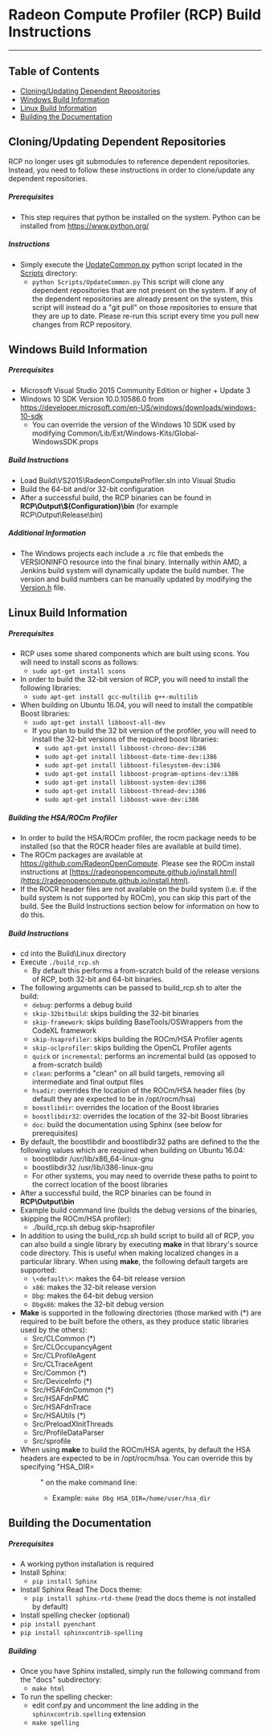 # Radeon Compute Profiler (RCP) Build Instructions
---
## Table of Contents
* [Cloning/Updating Dependent Repositories](#cloningupdating-dependent-repositories)
* [Windows Build Information](#windows-build-information)
* [Linux Build Information](#linux-build-information)
* [Building the Documentation](#building-the-documentation)

## Cloning/Updating Dependent Repositories
RCP no longer uses git submodules to reference dependent repositories. Instead, you need to follow these instructions in
order to clone/update any dependent repositories.

##### Prerequisites
  * This step requires that python be installed on the system. Python can be installed from https://www.python.org/

##### Instructions
 * Simply execute the [UpdateCommon.py](Scripts/UpdateCommon.py) python script located in the [Scripts](Scripts) directory:
   * `python Scripts/UpdateCommon.py`
This script will clone any dependent repositories that are not present on the system. If any of the dependent repositories are already
present on the system, this script will instead do a "git pull" on those repositories to ensure that they are up to date. Please re-run
this script every time you pull new changes from RCP repository.

## Windows Build Information

##### Prerequisites
 * Microsoft Visual Studio 2015 Community Edition or higher + Update 3
 * Windows 10 SDK Version 10.0.10586.0 from https://developer.microsoft.com/en-US/windows/downloads/windows-10-sdk
   * You can override the version of the Windows 10 SDK used by modifying Common/Lib/Ext/Windows-Kits/Global-WindowsSDK.props

##### Build Instructions
 * Load Build\VS2015\RadeonComputeProfiler.sln into Visual Studio
 * Build the 64-bit and/or 32-bit configuration
 * After a successful build, the RCP binaries can be found in __RCP\Output\\$(Configuration)\bin__ (for example RCP\Output\Release\bin)

##### Additional Information
 * The Windows projects each include a .rc file that embeds the VERSIONINFO resource into the final binary. Internally within AMD, a Jenkins build system will dynamically update
   the build number. The version and build numbers can be manually updated by modifying the [Version.h](Src/Common/Version.h) file.

## Linux Build Information

##### Prerequisites
 * RCP uses some shared components which are built using scons. You will need to install scons as follows:
   * `sudo apt-get install scons`
 * In order to build the 32-bit version of RCP, you will need to install the following libraries:
   * `sudo apt-get install gcc-multilib g++-multilib`
 * When building on Ubuntu 16.04, you will need to install the compatible Boost libraries:
   * `sudo apt-get install libboost-all-dev`
   * If you plan to build the 32 bit version of the profiler, you will need to install the 32-bit versions of the required boost libraries:
     * `sudo apt-get install libboost-chrono-dev:i386`
     * `sudo apt-get install libboost-date-time-dev:i386`
     * `sudo apt-get install libboost-filesystem-dev:i386`
     * `sudo apt-get install libboost-program-options-dev:i386`
     * `sudo apt-get install libboost-system-dev:i386`
     * `sudo apt-get install libboost-thread-dev:i386`
     * `sudo apt-get install libboost-wave-dev:i386`

##### Building the HSA/ROCm Profiler
* In order to build the HSA/ROCm profiler, the rocm package needs to be installed (so that the ROCR header files are available at build time).
* The ROCm packages are available at https://github.com/RadeonOpenCompute. Please see the ROCm install instructions at [https://radeonopencompute.github.io/install.html](https://radeonopencompute.github.io/install.html).
* If the ROCR header files are not available on the build system (i.e. if the build system is not supported by ROCm), you can skip this part of the build. See the Build Instructions section below for information on how to do this.

##### Build Instructions
 * cd into the Build\Linux directory
 * Execute `./build_rcp.sh`
   * By default this performs a from-scratch build of the release versions of RCP, both 32-bit and 64-bit binaries.
 * The following arguments can be passed to build_rcp.sh to alter the build:
   * `debug`: performs a debug build
   * `skip-32bitbuild`: skips building the 32-bit binaries
   * `skip-framework`: skips building BaseTools/OSWrappers from the CodeXL framework
   * `skip-hsaprofiler`: skips building the ROCm/HSA Profiler agents
   * `skip-oclprofiler`: skips building the OpenCL Profiler agents
   * `quick` or `incremental`: performs an incremental build (as opposed to a from-scratch build)
   * `clean`: performs a "clean" on all build targets, removing all intermediate and final output files
   * `hsadir`: overrides the location of the ROCm/HSA header files (by default they are expected to be in /opt/rocm/hsa)
   * `boostlibdir`: overrides the location of the Boost libraries
   * `boostlibdir32`: overrides the location of the 32-bit Boost libraries
   * `doc`: build the documentation using Sphinx (see below for prerequisites)
 * By default, the boostlibdir and boostlibdir32 paths are defined to the the following values which are required when building on Ubuntu 16.04:
   * boostlibdir /usr/lib/x86_64-linux-gnu
   * boostlibdir32 /usr/lib/i386-linux-gnu
   * For other systems, you may need to override these paths to point to the correct location of the boost libraries
 * After a successful build, the RCP binaries can be found in __RCP\Output\bin__
 * Example build command line (builds the debug versions of the binaries, skipping the ROCm/HSA profiler):
   * ./build_rcp.sh debug skip-hsaprofiler
 * In addition to using the build_rcp.sh build script to build all of RCP, you can also build a single library by executing __make__ in that library's source code directory. This is useful when making localized changes in a particular library. When using __make__, the following default targets are supported:
   * `\<default\>`: makes the 64-bit release version
   * `x86`: makes the 32-bit release version
   * `Dbg`: makes the 64-bit debug version
   * `Dbgx86`: makes the 32-bit debug version
 * __Make__ is supported in the following directories (those marked with (*) are required to be built before the others, as they produce static libraries used by the others):
   * Src/CLCommon (*)
   * Src/CLOccupancyAgent
   * Src/CLProfileAgent
   * Src/CLTraceAgent
   * Src/Common (*)
   * Src/DeviceInfo (*)
   * Src/HSAFdnCommon (*)
   * Src/HSAFdnPMC
   * Src/HSAFdnTrace
   * Src/HSAUtils (*)
   * Src/PreloadXInitThreads
   * Src/ProfileDataParser
   * Src/sprofile
 * When using __make__ to build the ROCm/HSA agents, by default the HSA headers are expected to be in /opt/rocm/hsa. You can override this by specifying "HSA_DIR=<dir>" on the make command line:
   * Example: `make Dbg HSA_DIR=/home/user/hsa_dir`

## Building the Documentation

##### Prerequisites
 * A working python installation is required
 * Install Sphinx:
   * `pip install Sphinx`
 * Install Sphinx Read The Docs theme:
   * `pip install sphinx-rtd-theme` (read the docs theme is not installed by default)
 * Install spelling checker (optional)
  * `pip install pyenchant`
  * `pip install sphinxcontrib-spelling`

##### Building
 * Once you have Sphinx installed, simply run the following command from the "docs" subdirectory:
   * `make html`
 * To run the spelling checker:
   * edit conf.py and uncomment the line adding in the `sphinxcontrib.spelling` extension
   * `make spelling`
